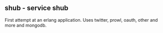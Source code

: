 ## shub - service shub

First attempt at an erlang application.  Uses twitter, prowl, oauth,
other and more and mongodb.
